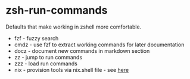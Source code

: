 # zsh-run-commands
Defaults that make working in zshell more comfortable.

* fzf - fuzzy search
* cmdz - use fzf to extract working commands for later documentation
* docz - document new commands in markdown section
* zz - jump to run commands
* zzz - load run commands 
* nix - provision tools via nix.shell file - see [here](https://nix.dev/install-nix.html)



